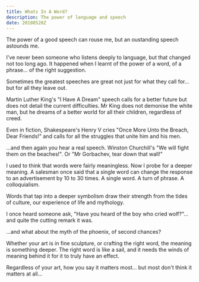```yaml
---
title: Whats In A Word?
description: The power of language and speech
date: 20180528Z
---
```


The power of a good speech can rouse me, but an oustanding speech astounds me.

I've never been someone who listens deeply to language, but that changed not too long ago. It happened when I learnt of the power of a word, of a phrase... of the right suggestion.

Sometimes the greatest speeches are great not just for what they call for... but for all they leave out.

Martin Luther King's "I Have A Dream" speech calls for a better future but does not detail the current difficulties. Mr King does not demonise the white man, but he dreams of a better world for all their children, regardless of creed.

Even in fiction, Shakespeare's Henry V cries "Once More Unto the Breach, Dear Friends!" and calls for all the struggles that unite him and his men.

...and then again you hear a real speech. Winston Churchill's "We will fight them on the beaches!". Or "Mr Gorbachev, tear down that wall!"

I used to think that words were fairly meaningless. Now I probe for a deeper meaning. A salesman once said that a single word can change the response to an advertisement by 10 to 30 times. A single word. A turn of phrase. A colloquialism.

Words that tap into a deeper symbolism draw their strength from the tides of culture, our experience of life and mythology.

I once heard someone ask, "Have you heard of the boy who cried wolf?"... and quite the cutting remark it was.

...and what about the myth of the phoenix, of second chances?

Whether your art is in fine sculpture, or crafting the right word, the meaning is something deeper. The right word is like a sail, and it needs the winds of meaning behind it for it to truly have an effect.

Regardless of your art, how you say it matters most... but most don't think it matters at all...